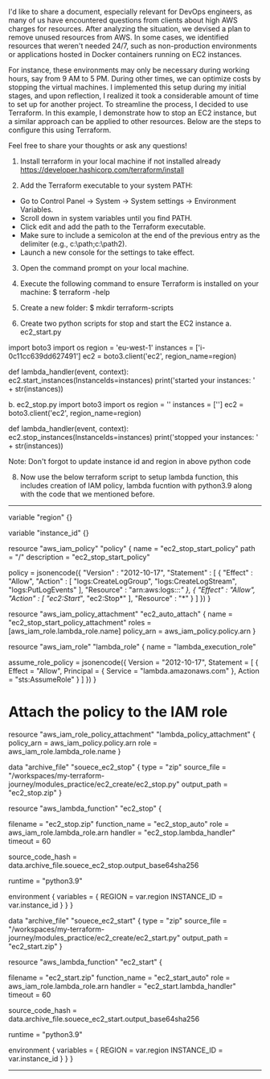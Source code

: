 I'd like to share a document, especially relevant for DevOps engineers, as many of us have encountered questions from clients about high AWS charges for resources. After analyzing the situation, we devised a plan to remove unused resources from AWS. In some cases, we identified resources that weren't needed 24/7, such as non-production environments or applications hosted in Docker containers running on EC2 instances.

For instance, these environments may only be necessary during working hours, say from 9 AM to 5 PM. During other times, we can optimize costs by stopping the virtual machines. I implemented this setup during my initial stages, and upon reflection, I realized it took a considerable amount of time to set up for another project. To streamline the process, I decided to use Terraform. In this example, I demonstrate how to stop an EC2 instance, but a similar approach can be applied to other resources. Below are the steps to configure this using Terraform.

Feel free to share your thoughts or ask any questions!


1. Install terraform in your local machine if not installed already
   https://developer.hashicorp.com/terraform/install

2. Add the Terraform executable to your system PATH: 
- Go to Control Panel -> System -> System settings -> Environment Variables. 
- Scroll down in system variables until you find PATH. 
- Click edit and add the path to the Terraform executable. 
- Make sure to include a semicolon at the end of the previous entry as the delimiter (e.g., c:\path;c:\path2). 
- Launch a new console for the settings to take effect. 

3. Open the command prompt on your local machine.
   
4. Execute the following command to ensure Terraform is installed on your machine: 
$ terraform -help 

6. Create a new folder: 
$ mkdir terraform-scripts

7. Create two python scripts for stop and start the EC2 instance
a. ec2_start.py

import boto3
import os
region = 'eu-west-1'
instances = ['i-0c11cc639dd627491']
ec2 = boto3.client('ec2', region_name=region)

def lambda_handler(event, context):
    ec2.start_instances(InstanceIds=instances)
    print('started your instances: ' + str(instances))

b. ec2_stop.py
import boto3
import os
region = ''
instances = ['']
ec2 = boto3.client('ec2', region_name=region)

def lambda_handler(event, context):
    ec2.stop_instances(InstanceIds=instances)
    print('stopped your instances: ' + str(instances))

Note: Don't forgot to update instance id and region in above python code

8. Now use the below terraform script to setup lambda function, this includes creation of IAM policy, lambda fucntion with python3.9 along with the code that we mentioned before.

---
variable "region" {}

variable "instance_id" {}

resource "aws_iam_policy" "policy" {
  name        = "ec2_stop_start_policy"
  path        = "/"
  description = "ec2_stop_start_policy"

  policy = jsonencode({
    "Version" : "2012-10-17",
    "Statement" : [
      {
        "Effect" : "Allow",
        "Action" : [
          "logs:CreateLogGroup",
          "logs:CreateLogStream",
          "logs:PutLogEvents"
        ],
        "Resource" : "arn:aws:logs:*:*:*"
      },
      {
        "Effect" : "Allow",
        "Action" : [
          "ec2:Start*",
          "ec2:Stop*"
        ],
        "Resource" : "*"
      }
    ]
  })
}

resource "aws_iam_policy_attachment" "ec2_auto_attach" {
  name       = "ec2_stop_start_policy_attachment"
  roles      = [aws_iam_role.lambda_role.name]
  policy_arn = aws_iam_policy.policy.arn
}

resource "aws_iam_role" "lambda_role" {
  name = "lambda_execution_role"

  assume_role_policy = jsonencode({
    Version = "2012-10-17",
    Statement = [
      {
        Effect = "Allow",
        Principal = {
          Service = "lambda.amazonaws.com"
        },
        Action = "sts:AssumeRole"
      }
    ]
  })
}

# Attach the policy to the IAM role
resource "aws_iam_role_policy_attachment" "lambda_policy_attachment" {
  policy_arn = aws_iam_policy.policy.arn
  role       = aws_iam_role.lambda_role.name
}

data "archive_file" "souece_ec2_stop" {
  type        = "zip"
  source_file = "/workspaces/my-terraform-journey/modules_practice/ec2_create/ec2_stop.py"
  output_path = "ec2_stop.zip"
}

resource "aws_lambda_function" "ec2_stop" {

  filename      = "ec2_stop.zip"
  function_name = "ec2_stop_auto"
  role          = aws_iam_role.lambda_role.arn
  handler       = "ec2_stop.lambda_handler"
  timeout       = 60

  source_code_hash = data.archive_file.souece_ec2_stop.output_base64sha256

  runtime = "python3.9"

  environment {
    variables = {
      REGION      = var.region
      INSTANCE_ID = var.instance_id
    }
  }
}


data "archive_file" "souece_ec2_start" {
  type        = "zip"
  source_file = "/workspaces/my-terraform-journey/modules_practice/ec2_create/ec2_start.py"
  output_path = "ec2_start.zip"
}

resource "aws_lambda_function" "ec2_start" {

  filename      = "ec2_start.zip"
  function_name = "ec2_start_auto"
  role          = aws_iam_role.lambda_role.arn
  handler       = "ec2_start.lambda_handler"
  timeout       = 60

  source_code_hash = data.archive_file.souece_ec2_start.output_base64sha256

  runtime = "python3.9"


  environment {
    variables = {
      REGION      = var.region
      INSTANCE_ID = var.instance_id
    }
  }
}

---
   
